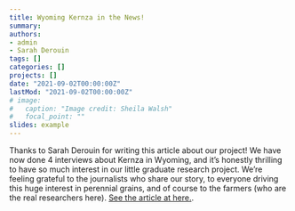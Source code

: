 ```yaml
---
title: Wyoming Kernza in the News!
summary: 
authors:
- admin
- Sarah Derouin
tags: []
categories: []
projects: []
date: "2021-09-02T00:00:00Z"
lastMod: "2021-09-02T00:00:00Z"
# image:
#   caption: "Image credit: Sheila Walsh"
#   focal_point: ""
slides: example
---
```


Thanks to Sarah Derouin for writing this article about our project! We have now done 4 interviews about Kernza 
in Wyoming, and it’s honestly thrilling to have so much interest in our little graduate research project. 
We’re feeling grateful to the journalists who share our story, to everyone driving this huge interest in 
perennial grains, and of course to the farmers (who are the real researchers here). 
[See the article at here.](https://news.mongabay.com/2021/08/scientists-look-to-wheatgrass-to-save-dryland-farming-and-capture-carbon/).